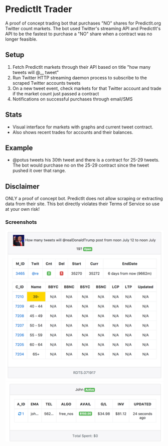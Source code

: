 # PredictIt Trader
A proof of concept trading bot that purchases "NO" shares for PredictIt.org Twitter count markets. The bot used Twitter's streaming API  and PredictIt's API to be the fastest to purchase a "NO" share when a contract was no longer feasible.

## Setup
1) Fetch PredictIt markets through their API based on title "how many tweets will @__ tweet"
2) Run Twitter HTTP streaming daemon process to subscribe to the scraped Twitter accounts tweets
3) On a new tweet event, check markets for that Twitter account and trade if the market count just passed a contract
4) Notifications on successful purchases through email/SMS

## Stats
- Visual interface for markets with graphs and current tweet contract. 
- Also shows recent trades for accounts and their balances.

## Example
- @potus tweets his 30th tweet and there is a contract for 25-29 tweets. The bot would purchase no on the 25-29 contract since the tweet pushed it over that range.

## Disclaimer
ONLY a proof of concept bot. PredictIt does not allow scraping or extracting data from their site. This bot directly violates their Terms of Service so use at your own risk!

### Screenshots
![1](/Screenshots/1.png?raw=true "1")
![2](/Screenshots/2.png?raw=true "2")

